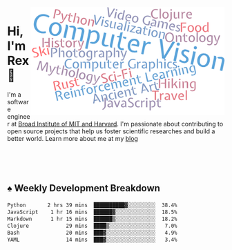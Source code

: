 <img src="https://raw.githubusercontent.com/rexwangcc/rexwangcc/master/myself.png" alt="Rex!" width="450" height="250" align="right">

# Hi, I'm Rex 👋

I'm a software engineer at [Broad Institute of MIT and Harvard](https://www.broadinstitute.org/). I'm passionate about contributing to open source projects that help us foster scientific researches and build a better world. Learn more about me at my [blog](https://rexwang.cc)

<br>
<br>
<br>

<table>
<tr valign="top" width="50%">
<!-- <td > -->

## ♠ Weekly Development Breakdown

<!-- code_time starts -->

```text
Python       2 hrs 39 mins  ██████████▓░░░░░░░░░  38.4%
JavaScript    1 hr 16 mins  ██████▓░░░░░░░░░░░░░  18.5%
Markdown      1 hr 15 mins  ██████▒░░░░░░░░░░░░░  18.2%
Clojure            29 mins  ████▒░░░░░░░░░░░░░░░   7.0%
Bash               20 mins  ███▓░░░░░░░░░░░░░░░░   4.9%
YAML               14 mins  ███▓░░░░░░░░░░░░░░░░   3.4%
```

<!-- code_time ends -->

<!-- Placeholder for my Game statuses -->

<!-- <td valign="top" width="50%">

#### ♦ My Personal Progress

</td> -->

</tr>
</table>
